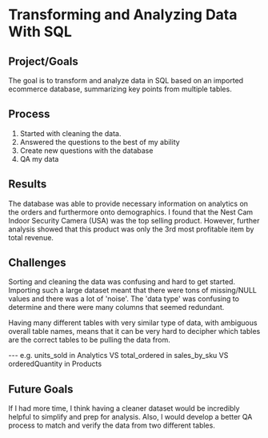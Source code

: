 # Transforming and Analyzing Data With SQL

## Project/Goals
The goal is to transform and analyze data in SQL based on an imported ecommerce database, summarizing key points from multiple tables.

## Process
1. Started with cleaning the data.
2. Answered the questions to the best of my ability
3. Create new questions with the database
4. QA my data

## Results
The database was able to provide necessary information on analytics on the orders and furthermore onto demographics. I found that the Nest Cam Indoor Security Camera (USA) was the top selling product. However, further analysis showed that this product was only the 3rd most profitable item by total revenue.

## Challenges 
Sorting and cleaning the data was confusing and hard to get started. Importing such a large dataset meant that there were tons of missing/NULL values and there was a lot of 'noise'. The 'data type' was confusing to determine and there were many columns that seemed redundant.

Having many different tables with very similar type of data, with ambiguous overall table names, means that it can be very hard to decipher which tables are the correct tables to be pulling the data from.

--- e.g. units_sold in Analytics VS total_ordered in sales_by_sku VS orderedQuantity in Products

## Future Goals
If I had more time, I think having a cleaner dataset would be incredibly helpful to simplify and prep for analysis. Also, I would develop a better QA process to match and verify the data from two different tables.
